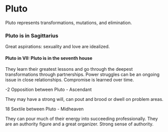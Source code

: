 # Pluto

Pluto represents transformations, mutations, and elimination.  
  

### Pluto is in Sagittarius

Great aspirations: sexuality and love are idealized.  
  

#### Pluto in VII: Pluto is in the seventh house

  
They learn their greatest lessons and go through the deepest transformations through partnerships. Power struggles can be an ongoing issue in close relationships. Compromise is learned over time.  
  
\-2 Opposition between Pluto - Ascendant  
  
They may have a strong will, can pout and brood or dwell on problem areas.  
  
18 Sextile between Pluto - Midheaven  
  
They can pour much of their energy into succeeding professionally. They are an authority figure and a great organizer. Strong sense of authority.